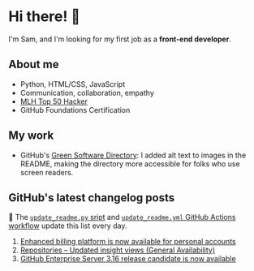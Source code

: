 # Hi there! 👋

I'm Sam, and I'm looking for my first job as a **front-end developer**.

## About me

* Python, HTML/CSS, JavaScript
* Communication, collaboration, empathy
* [MLH Top 50 Hacker](https://top.mlh.io/2023)
* GitHub Foundations Certification

## My work

* GitHub's [Green Software Directory](https://github.com/github/GreenSoftwareDirectory): I added alt text to images in the README, making the directory more accessible for folks who use screen readers.

## GitHub's latest changelog posts
🤖 The [`update_readme.py` sript](./update_readme.py) and [`update_readme.yml` GitHub Actions workflow](.github/workflows/update_readme.yml) update this list every day.

1. <a href='https://github.blog/changelog/2025-02-25-enhanced-billing-platform-is-now-available-for-personal-accounts'>Enhanced billing platform is now available for personal accounts</a>
2. <a href='https://github.blog/changelog/2025-02-25-repositories-updated-insight-views-general-availability'>Repositories – Updated insight views (General Availability)</a>
3. <a href='https://github.blog/changelog/2025-02-25-github-enterprise-server-3-16-release-candidate-is-now-available'>GitHub Enterprise Server 3.16 release candidate is now available</a>
